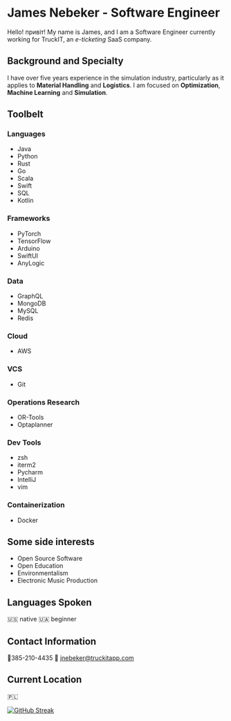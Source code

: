 # James Nebeker - Software Engineer

Hello! привіт! My name is James, and I am a Software Engineer currently working for TruckIT, an *e-ticketing* SaaS company. 

## Background and Specialty 

I have over five years experience in the simulation industry, particularly as it applies to **Material Handling** and **Logistics**. I am focused on **Optimization**, **Machine Learning** and **Simulation**. 

## Toolbelt 

### Languages 

* Java
* Python
* Rust
* Go
* Scala
* Swift
* SQL
* Kotlin

### Frameworks

* PyTorch
* TensorFlow
* Arduino 
* SwiftUI
* AnyLogic

### Data

* GraphQL
* MongoDB
* MySQL
* Redis

### Cloud

* AWS 

### VCS

* Git

### Operations Research

* OR-Tools
* Optaplanner

### Dev Tools

* zsh
* iterm2
* Pycharm
* IntelliJ
* vim

### Containerization

* Docker

## Some side interests

* Open Source Software
* Open Education
* Environmentalism 
* Electronic Music Production

## Languages Spoken

:us: native 🇺🇦 beginner

## Contact Information
📱385-210-4435 📧 jnebeker@truckitapp.com

## Current Location
🇵🇱


[![GitHub Streak](https://github-readme-streak-stats.herokuapp.com/?user=jamesneb&theme=highcontrast)](https://git.io/streak-stats)

<!---
jamesneb/jamesneb is a ✨ special ✨ repository because its `README.md` (this file) appears on your GitHub profile.
You can click the Preview link to take a look at your changes.
--->
